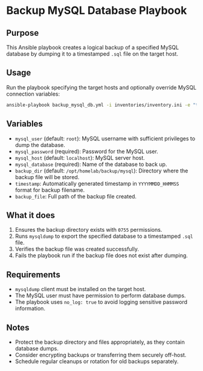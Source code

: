 # Backup MySQL Database Playbook

## Purpose
This Ansible playbook creates a logical backup of a specified MySQL database by dumping it to a timestamped `.sql` file on the target host.

## Usage

Run the playbook specifying the target hosts and optionally override MySQL connection variables:

```bash
ansible-playbook backup_mysql_db.yml -i inventories/inventory.ini -e "target=your_target_group mysql_password=your_password mysql_database=your_db"
````

## Variables

* `mysql_user` (default: `root`): MySQL username with sufficient privileges to dump the database.
* `mysql_password` (required): Password for the MySQL user.
* `mysql_host` (default: `localhost`): MySQL server host.
* `mysql_database` (required): Name of the database to back up.
* `backup_dir` (default: `/opt/homelab/backup/mysql`): Directory where the backup file will be stored.
* `timestamp`: Automatically generated timestamp in `YYYYMMDD_HHMMSS` format for backup filename.
* `backup_file`: Full path of the backup file created.

## What it does

1. Ensures the backup directory exists with `0755` permissions.
2. Runs `mysqldump` to export the specified database to a timestamped `.sql` file.
3. Verifies the backup file was created successfully.
4. Fails the playbook run if the backup file does not exist after dumping.

## Requirements

* `mysqldump` client must be installed on the target host.
* The MySQL user must have permission to perform database dumps.
* The playbook uses `no_log: true` to avoid logging sensitive password information.

## Notes

* Protect the backup directory and files appropriately, as they contain database dumps.
* Consider encrypting backups or transferring them securely off-host.
* Schedule regular cleanups or rotation for old backups separately.
